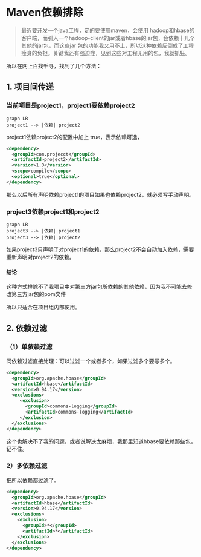 # Maven依赖排除

>最近要开发一个java工程，定的要使用maven，会使用 hadoop和hbase的客户端，而引入一个hadoop-client的jar或者hbase的jar包，会依赖十几个其他的jar包，而这些jar 包的功能我又用不上，所以这种依赖反倒成了工程瘦身的负担。关键我还有强迫症，见到这些对工程无用的包，我就抓狂。

所以在网上百找千寻，找到了几个方法：

## 1. 项目间传递

### 当前项目是project1，project1要依赖project2

```
graph LR
project1 --> |依赖| project2
```

project1依赖project2的配置中加上 <optional>true</optional>，表示依赖可选，


```xml
<dependency>
  <groupId>com.projecct</groupId>
  <artifactId>project2</artifactId>
  <version>1.0</version>
  <scope>compile</scope>
  <optional>true</optional>
</dependency>
```

那么以后所有声明依赖project1的项目如果也依赖project2，就必须写手动声明。

### project3依赖project1和project2

```
graph LR
project3 --> |依赖| project1
project3 --> |依赖| project2
```

如果project3只声明了对project1的依赖，那么project2不会自动加入依赖，需要重新声明对project2的依赖。

#### 结论

这种方式排除不了我项目中对第三方jar包所依赖的其他依赖，因为我不可能去修改第三方jar包的pom文件

所以只适合在项目组内部使用。

## 2. 依赖过滤

### （1）单依赖过滤

同依赖过滤直接处理：可以过滤一个或者多个，如果过滤多个要写多个<exclusion>。

```xml
<dependency>    
  <groupId>org.apache.hbase</groupId>
  <artifactId>hbase</artifactId>
  <version>0.94.17</version> 
  <exclusions>  
     <exclusion>	 
       <groupId>commons-logging</groupId>		
       <artifactId>commons-logging</artifactId>  
     </exclusion>  
  </exclusions>  
</dependency>
```
这个也解决不了我的问题，或者说解决太麻烦，我那里知道hbase要依赖那些包，记不住。

### 2）多依赖过滤

把所以依赖都过滤了。

```xml
<dependency>
  <groupId>org.apache.hbase</groupId>
  <artifactId>hbase</artifactId>
  <version>0.94.17</version>
  <exclusions>
    <exclusion>
      <groupId>*</groupId>
      <artifactId>*</artifactId>
    </exclusion>
  </exclusions>
</dependency>
```
